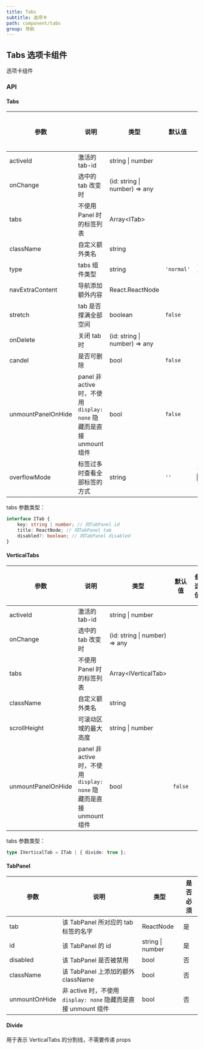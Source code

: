 ```yaml
---
title: Tabs
subtitle: 选项卡
path: component/tabs
group: 导航
---
```


## Tabs 选项卡组件

选项卡组件

### API

#### Tabs

| 参数               | 说明                                                                 | 类型                          | 默认值     | 备选值                 | 是否必须 |
| ------------------ | -------------------------------------------------------------------- | ----------------------------- | ---------- | ---------------------- | -------- |
| activeId           | 激活的 tab-id                                                        | string \| number              |            |                        | 是       |
| onChange           | 选中的 tab 改变时                                                    | (id: string \| number) => any |            |                        | 是       |
| tabs               | 不使用 Panel 时的标签列表                                            | Array<ITab\>                  |            |                        | 否       |
| className          | 自定义额外类名                                                       | string                        |            |                        | 否       |
| type               | tabs 组件类型                                                        | string                        | `'normal'` | `'card'`, `'button'`   | 否       |
| navExtraContent    | 导航添加额外内容                                                     | React.ReactNode               |            |                        | 否       |
| stretch            | tab 是否撑满全部空间                                                 | boolean                       | `false`    |                        | 否       |
| onDelete           | 关闭 tab 时                                                          | (id: string \| number) => any |            |                        | 否       |
| candel             | 是否可删除                                                           | bool                          | `false`    |                        | 否       |
| unmountPanelOnHide | panel 非 active 时，不使用 `display: none` 隐藏而是直接 unmount 组件 | bool                          | `false`    |                        | 否       |
| overflowMode       | 标签过多时查看全部标签的方式                                         | string                        | `''`       | `'slide'` \| `'anchor'` | 否       |

tabs 参数类型：

```ts
interface ITab {
	key: string | number; // 同TabPanel id
	title: ReactNode; // 同TabPanel tab
	disabled?: boolean; // 同TabPanel disabled
}
```

#### VerticalTabs

| 参数               | 说明                                                                 | 类型                          | 默认值  | 备选值 | 是否必须 |
| ------------------ | -------------------------------------------------------------------- | ----------------------------- | ------- | ------ | -------- |
| activeId           | 激活的 tab-id                                                        | string \| number              |         |        | 是       |
| onChange           | 选中的 tab 改变时                                                    | (id: string \| number) => any |         |        | 是       |
| tabs               | 不使用 Panel 时的标签列表                                            | Array<IVerticalTab\>          |         |        | 否       |
| className          | 自定义额外类名                                                       | string                        |         |        | 否       |
| scrollHeight       | 可滚动区域的最大高度                                                 | string \| number              |         |        | 否       |
| unmountPanelOnHide | panel 非 active 时，不使用 `display: none` 隐藏而是直接 unmount 组件 | bool                          | `false` |        | no       |

tabs 参数类型：

```ts
type IVerticalTab = ITab | { divide: true };
```

#### TabPanel

| 参数          | 说明                                                           | 类型             | 是否必须 |
| ------------- | -------------------------------------------------------------- | ---------------- | -------- |
| tab           | 该 TabPanel 所对应的 tab 标签的名字                            | ReactNode        | 是       |
| id            | 该 TabPanel 的 id                                              | string \| number | 是       |
| disabled      | 该 TabPanel 是否被禁用                                         | bool             | 否       |
| className     | 该 TabPanel 上添加的额外 className                             | bool             | 否       |
| unmountOnHide | 非 active 时，不使用 `display: none` 隐藏而是直接 unmount 组件 | bool             | 否       |

#### Divide

用于表示 VerticalTabs 的分割线，不需要传递 props
